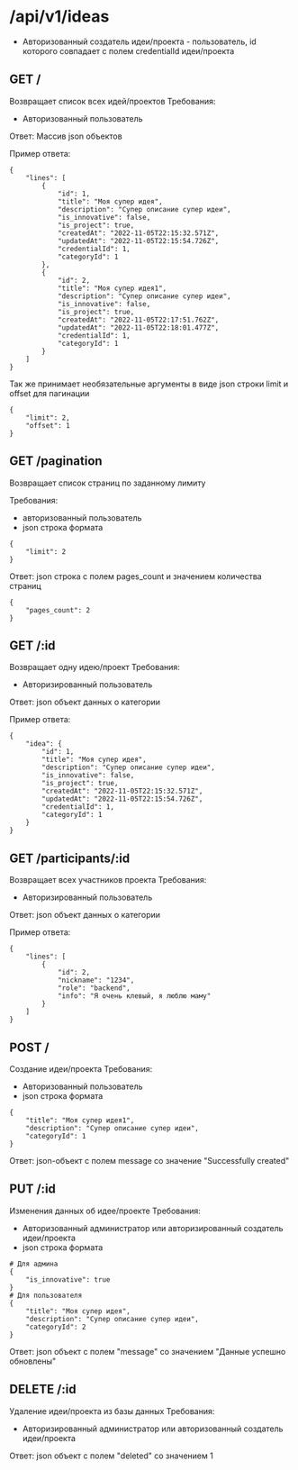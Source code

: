 # /api/v1/ideas

- Авторизованный создатель идеи/проекта - пользователь, id которого совпадает с полем credentialId идеи/проекта

## GET /

Возвращает список всех идей/проектов
Требования:
- Авторизованный пользователь

Ответ: Массив json объектов

Пример ответа:
```
{
    "lines": [
        {
            "id": 1,
            "title": "Моя супер идея",
            "description": "Супер описание супер идеи",
            "is_innovative": false,
            "is_project": true,
            "createdAt": "2022-11-05T22:15:32.571Z",
            "updatedAt": "2022-11-05T22:15:54.726Z",
            "credentialId": 1,
            "categoryId": 1
        },
        {
            "id": 2,
            "title": "Моя супер идея1",
            "description": "Супер описание супер идеи",
            "is_innovative": false,
            "is_project": true,
            "createdAt": "2022-11-05T22:17:51.762Z",
            "updatedAt": "2022-11-05T22:18:01.477Z",
            "credentialId": 1,
            "categoryId": 1
        }
    ]
}
```

Так же принимает необязательные аргументы в виде json строки limit и offset для пагинации
```
{
    "limit": 2,
    "offset": 1
}
```

## GET /pagination

Возвращает список страниц по заданному лимиту

Требования:
- авторизованный пользователь
- json строка формата
```
{
    "limit": 2
}
```
Ответ: json строка с полем pages_count и значением количества страниц

```
{
    "pages_count": 2
}
```

## GET /:id

Возвращает одну идею/проект
Требования:
- Авторизированный пользователь

Ответ: json объект данных о категории

Пример ответа:
```
{
    "idea": {
        "id": 1,
        "title": "Моя супер идея",
        "description": "Супер описание супер идеи",
        "is_innovative": false,
        "is_project": true,
        "createdAt": "2022-11-05T22:15:32.571Z",
        "updatedAt": "2022-11-05T22:15:54.726Z",
        "credentialId": 1,
        "categoryId": 1
    }
}
```

## GET /participants/:id

Возвращает всех участников проекта
Требования:
- Авторизированный пользователь

Ответ: json объект данных о категории

Пример ответа:
```
{
    "lines": [
        {
            "id": 2,
            "nickname": "1234",
            "role": "backend",
            "info": "Я очень клевый, я люблю маму"
        }
    ]
}
```


## POST /

Создание идеи/проекта
Требования:
- Авторизованный пользователь
- json строка формата
```
{
    "title": "Моя супер идея1",
    "description": "Супер описание супер идеи",
    "categoryId": 1
}
```

Ответ: json-объект с полем message со значение "Successfully created"


## PUT /:id

Изменения данных об идее/проекте
Требования:
- Авторизованный администратор или авторизированный создатель идеи/проекта
- json строка формата
```
# Для админа
{
    "is_innovative": true
}
# Для пользователя
{
    "title": "Моя супер идея",
    "description": "Супер описание супер идеи",
    "categoryId": 2
}
```

Ответ: json объект с полем "message" со значением "Данные успешно обновлены"

## DELETE /:id

Удаление идеи/проекта из базы данных
Требования:
- Авторизированный администратор или авторизованный создатель идеи/проекта

Ответ: json объект с полем "deleted" со значением 1
